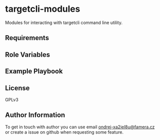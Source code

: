 targetcli-modules
=================

Modules for interacting with targetcli command line utility.

Requirements
------------


Role Variables
--------------


Example Playbook
----------------


License
-------

GPLv3

Author Information
------------------

To get in touch with author you can use email ondrej-xa2iel8u@famera.cz or create a issue on github when requesting some feature.
